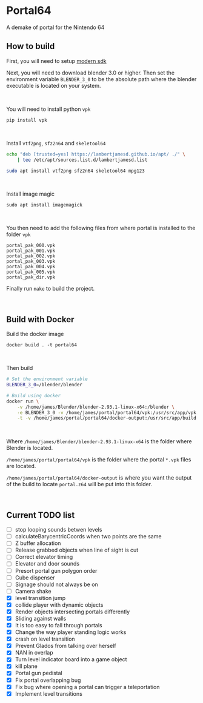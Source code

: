 # Portal64

A demake of portal for the Nintendo 64

## How to build

First, you will need to setup [modern sdk](https://crashoveride95.github.io/n64hbrew/modernsdk/startoff.html)

Next, you will need to download blender 3.0 or higher. Then set the environment variable `BLENDER_3_0` to be the absolute path where the blender executable is located on your system.

<br />

You will need to install python `vpk`
```
pip install vpk
```

<br />

Install `vtf2png`, `sfz2n64` and `skeletool64`
```sh
echo "deb [trusted=yes] https://lambertjamesd.github.io/apt/ ./" \
    | tee /etc/apt/sources.list.d/lambertjamesd.list

sudo apt install vtf2png sfz2n64 skeletool64 mpg123
```

<br />

Install image magic
```
sudo apt install imagemagick
```

<br />

You then need to add the following files from where portal is installed to the folder `vpk`
```
portal_pak_000.vpk  
portal_pak_001.vpk  
portal_pak_002.vpk  
portal_pak_003.vpk  
portal_pak_004.vpk  
portal_pak_005.vpk  
portal_pak_dir.vpk
```

Finally run `make` to build the project.

<br />


## Build with Docker


Build the docker image
```
docker build . -t portal64
```

<br />

Then build
```sh
# Set the environment variable
BLENDER_3_0=/blender/blender

# Build using docker
docker run \
    -v /home/james/Blender/blender-2.93.1-linux-x64:/blender \
    -e BLENDER_3_0 -v /home/james/portal/portal64/vpk:/usr/src/app/vpk \
    -t -v /home/james/portal/portal64/docker-output:/usr/src/app/build portal64
```

<br />

Where `/home/james/Blender/blender-2.93.1-linux-x64` is the folder where Blender is located.

`/home/james/portal/portal64/vpk` is the folder where the portal `*.vpk` files are located.

`/home/james/portal/portal64/docker-output` is where you want the output of the build to locate `portal.z64` will be put into this folder.

<br />

## Current TODO list

- [ ] stop looping sounds betwen levels
- [ ] calculateBarycentricCoords when two points are the same
- [ ] Z buffer allocation
- [ ] Release grabbed objects when line of sight is cut
- [ ] Correct elevator timing
- [ ] Elevator and door sounds
- [ ] Presort portal gun polygon order
- [ ] Cube dispenser
- [ ] Signage should not always be on
- [ ] Camera shake
- [x] level transition jump
- [x] collide player with dynamic objects
- [x] Render objects intersecting portals differently
- [x] Sliding against walls
- [x] It is too easy to fall through portals
- [x] Change the way player standing logic works
- [x] crash on level transition
- [x] Prevent Glados from talking over herself
- [x] NAN in overlap
- [x] Turn level indicator board into a game object
- [x] kill plane
- [x] Portal gun pedistal
- [x] Fix portal overlapping bug
- [x] Fix bug where opening a portal can trigger a teleportation
- [x] Implement level transitions